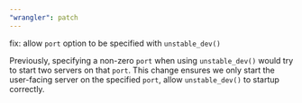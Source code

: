 ```yaml
---
"wrangler": patch
---
```


fix: allow `port` option to be specified with `unstable_dev()`

Previously, specifying a non-zero `port` when using `unstable_dev()` would try to start two servers on that `port`. This change ensures we only start the user-facing server on the specified `port`, allow `unstable_dev()` to startup correctly.
